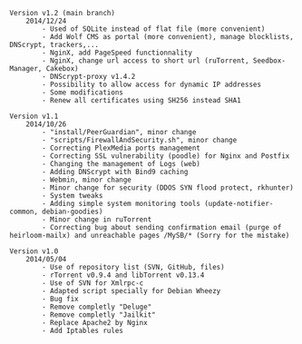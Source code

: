 	Version v1.2 (main branch)
		2014/12/24
			- Used of SQLite instead of flat file (more convenient)
			- Add Wolf CMS as portal (more convenient), manage blocklists, DNScrypt, trackers,...
			- NginX, add PageSpeed functionnality
			- NginX, change url access to short url (ruTorrent, Seedbox-Manager, Cakebox)
			- DNScrypt-proxy v1.4.2
			- Possibility to allow access for dynamic IP addresses
			- Some modifications
			- Renew all certificates using SH256 instead SHA1

	Version v1.1
		2014/10/26
			- "install/PeerGuardian", minor change
			- "scripts/FirewallAndSecurity.sh", minor change
			- Correcting PlexMedia ports management
			- Correcting SSL vulnerability (poodle) for Nginx and Postfix
			- Changing the management of Logs (web)
			- Adding DNScrypt with Bind9 caching
			- Webmin, minor change
			- Minor change for security (DDOS SYN flood protect, rkhunter)
			- System tweaks
			- Adding simple system monitoring tools (update-notifier-common, debian-goodies)
			- Minor change in ruTorrent
			- Correcting bug about sending confirmation email (purge of heirloom-mailx) and unreachable pages /MySB/* (Sorry for the mistake)

	Version v1.0
		2014/05/04
			- Use of repository list (SVN, GitHub, files)
			- rTorrent v0.9.4 and libTorrent v0.13.4
			- Use of SVN for Xmlrpc-c
			- Adapted script specially for Debian Wheezy
			- Bug fix
			- Remove completly "Deluge"
			- Remove completly "Jailkit"
			- Replace Apache2 by Nginx
			- Add Iptables rules
